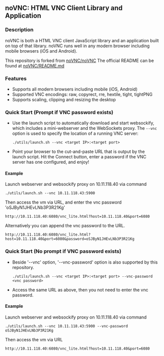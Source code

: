 ## noVNC: HTML VNC Client Library and Application

### Description

noVNC is both a HTML VNC client JavaScript library and an application built on
top of that library. noVNC runs well in any modern browser including mobile
browsers (iOS and Android).

This repository is forked from [noVNC/noVNC](https://github.com/novnc/noVNC)
The official README can be found at [noVNC/README.md](https://github.com/novnc/noVNC/blob/master/README.md)

### Features

* Supports all modern browsers including mobile (iOS, Android)
* Supported VNC encodings: raw, copyrect, rre, hextile, tight, tightPNG
* Supports scaling, clipping and resizing the desktop

### Quick Start (Prompt if VNC password exists)

* Use the launch script to automatically download and start websockify, which
  includes a mini-webserver and the WebSockets proxy. The `--vnc` option is
  used to specify the location of a running VNC server:

    `./utils/launch.sh --vnc <target IP>:<target port>`

* Point your browser to the cut-and-paste URL that is output by the launch
  script. Hit the Connect button, enter a password if the VNC server has one
  configured, and enjoy!

#### Example

Launch webserver and websockify proxy on 10.11.118.40 via command

    ./utils/launch.sh --vnc 10.11.118.43:5900

Then access the vm via URL, and enter the vnc password 'oSJByN1JHEvLNb3P3R21Kg'

    http://10.11.118.40:6080/vnc_lite.html?host=10.11.118.40&port=6080

Alternatively you can append the vnc password to the URL.

    http://10.11.118.40:6080/vnc_lite.html?host=10.11.118.40&port=6080&password=oSJByN1JHEvLNb3P3R21Kg

### Quick Start (No prompt if VNC password exists)

* Beside '--vnc' option, '--vnc-password' option is also supported by this repository.

    `./utils/launch.sh --vnc <target IP>:<target port> --vnc-password <vnc password>`

* Access the same URL as above, then you not need to enter the vnc password.

#### Example

Launch webserver and websockify proxy on 10.11.118.40 via command

    ./utils/launch.sh --vnc 10.11.118.43:5900 --vnc-password oSJByN1JHEvLNb3P3R21Kg

Then access the vm via URL

    http://10.11.118.40:6080/vnc_lite.html?host=10.11.118.40&port=6080


